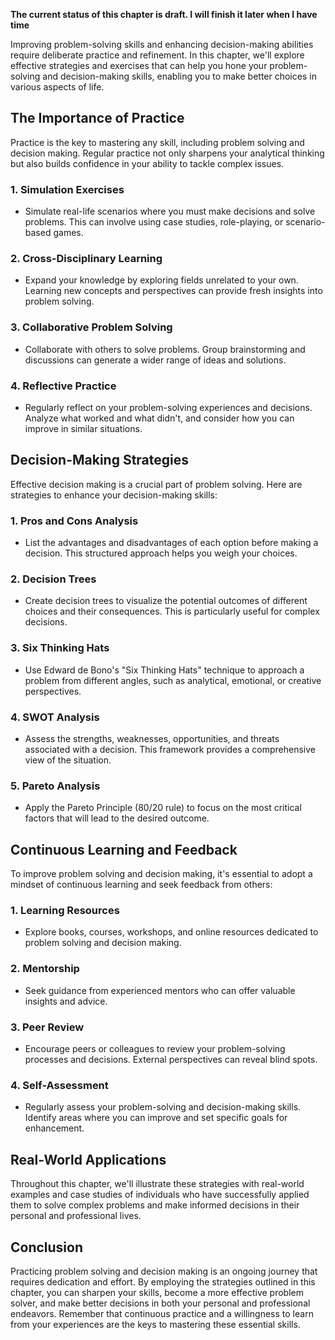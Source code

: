 **The current status of this chapter is draft. I will finish it later when I have time**

Improving problem-solving skills and enhancing decision-making abilities require deliberate practice and refinement. In this chapter, we'll explore effective strategies and exercises that can help you hone your problem-solving and decision-making skills, enabling you to make better choices in various aspects of life.

The Importance of Practice
--------------------------

Practice is the key to mastering any skill, including problem solving and decision making. Regular practice not only sharpens your analytical thinking but also builds confidence in your ability to tackle complex issues.

### 1. **Simulation Exercises**

* Simulate real-life scenarios where you must make decisions and solve problems. This can involve using case studies, role-playing, or scenario-based games.

### 2. **Cross-Disciplinary Learning**

* Expand your knowledge by exploring fields unrelated to your own. Learning new concepts and perspectives can provide fresh insights into problem solving.

### 3. **Collaborative Problem Solving**

* Collaborate with others to solve problems. Group brainstorming and discussions can generate a wider range of ideas and solutions.

### 4. **Reflective Practice**

* Regularly reflect on your problem-solving experiences and decisions. Analyze what worked and what didn't, and consider how you can improve in similar situations.

Decision-Making Strategies
--------------------------

Effective decision making is a crucial part of problem solving. Here are strategies to enhance your decision-making skills:

### 1. **Pros and Cons Analysis**

* List the advantages and disadvantages of each option before making a decision. This structured approach helps you weigh your choices.

### 2. **Decision Trees**

* Create decision trees to visualize the potential outcomes of different choices and their consequences. This is particularly useful for complex decisions.

### 3. **Six Thinking Hats**

* Use Edward de Bono's "Six Thinking Hats" technique to approach a problem from different angles, such as analytical, emotional, or creative perspectives.

### 4. **SWOT Analysis**

* Assess the strengths, weaknesses, opportunities, and threats associated with a decision. This framework provides a comprehensive view of the situation.

### 5. **Pareto Analysis**

* Apply the Pareto Principle (80/20 rule) to focus on the most critical factors that will lead to the desired outcome.

Continuous Learning and Feedback
--------------------------------

To improve problem solving and decision making, it's essential to adopt a mindset of continuous learning and seek feedback from others:

### 1. **Learning Resources**

* Explore books, courses, workshops, and online resources dedicated to problem solving and decision making.

### 2. **Mentorship**

* Seek guidance from experienced mentors who can offer valuable insights and advice.

### 3. **Peer Review**

* Encourage peers or colleagues to review your problem-solving processes and decisions. External perspectives can reveal blind spots.

### 4. **Self-Assessment**

* Regularly assess your problem-solving and decision-making skills. Identify areas where you can improve and set specific goals for enhancement.

Real-World Applications
-----------------------

Throughout this chapter, we'll illustrate these strategies with real-world examples and case studies of individuals who have successfully applied them to solve complex problems and make informed decisions in their personal and professional lives.

Conclusion
----------

Practicing problem solving and decision making is an ongoing journey that requires dedication and effort. By employing the strategies outlined in this chapter, you can sharpen your skills, become a more effective problem solver, and make better decisions in both your personal and professional endeavors. Remember that continuous practice and a willingness to learn from your experiences are the keys to mastering these essential skills.

